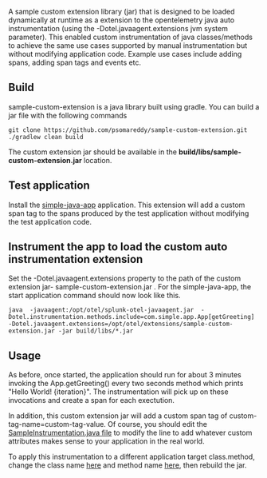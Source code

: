 A sample custom extension library (jar) that is designed to be loaded dynamically at runtime as a extension to the opentelemetry java auto instrumentation (using the -Dotel.javaagent.extensions jvm system parameter). This enabled custom instrumentation of java classes/methods to achieve the same use cases supported by manual instrumentation but without modifying application code. 
Example use cases include adding spans, adding span tags and events etc.

## Build
sample-custom-extension is a java library built using gradle. You can build a jar file with the following commands

```
git clone https://github.com/psomareddy/sample-custom-extension.git
./gradlew clean build
```
The custom extension jar should be available in the **build/libs/sample-custom-extension.jar** location.

## Test application
Install the [simple-java-app](https://github.com/psomareddy/simple-java-app) application. This extension will add a custom span tag to the spans produced by the test application without modifying the test application code.

## Instrument the app to load the custom auto instrumentation extension

Set the -Dotel.javaagent.extensions property to the path of the custom extension jar- sample-custom-extension.jar . For the simple-java-app, the start application command should now look like this.

```
java  -javaagent:/opt/otel/splunk-otel-javaagent.jar  -Dotel.instrumentation.methods.include=com.simple.app.App[getGreeting] -Dotel.javaagent.extensions=/opt/otel/extensions/sample-custom-extension.jar -jar build/libs/*.jar 
```

## Usage
As before, once started, the application should run for about 3 minutes invoking the App.getGreeting() every two seconds method which prints "Hello World! {iteration}". The instrumentation will pick up on these invocations and create a span for each exectution.

In addition, this custom extension jar will add a custom span tag of custom-tag-name=custom-tag-value. Of course, you should edit the [SampleInstrumentation.java file](https://github.com/psomareddy/sample-custom-extension/blob/main/src/main/java/com/splunk/field/extension/SampleInstrumentation.java#L41) to modify the line to add whatever custom attributes makes sense to your application in the real world.

To apply this instrumentation to a different application target class.method, change the class name [here](https://github.com/psomareddy/sample-custom-extension/blob/dcc44eda73b49e0a2c4898b5979e21e7b7c6d4a3/src/main/java/com/splunk/field/extension/SampleInstrumentation.java#L24) and method name [here](https://github.com/psomareddy/sample-custom-extension/blob/dcc44eda73b49e0a2c4898b5979e21e7b7c6d4a3/src/main/java/com/splunk/field/extension/SampleInstrumentation.java#L29), then rebuild the jar. 

